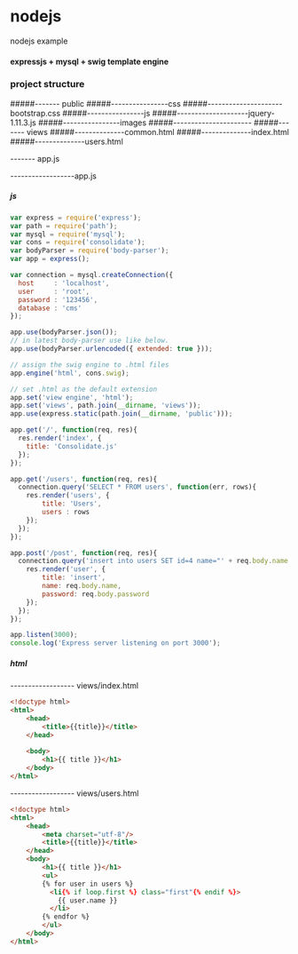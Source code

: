 # nodejs
nodejs example

#### expressjs + mysql + swig template engine

### project structure

#####------- public
#####----------------css
#####---------------------bootstrap.css
#####----------------js
#####--------------------jquery-1.11.3.js
#####----------------images
#####----------------------
#####------- views
#####--------------common.html
#####--------------index.html
#####--------------users.html
	
------- app.js


------------------app.js
##### js
``` javascript
var express = require('express');
var path = require('path');
var mysql = require('mysql');
var cons = require('consolidate');
var bodyParser = require('body-parser');
var app = express();

var connection = mysql.createConnection({
  host     : 'localhost',
  user     : 'root',
  password : '123456',
  database : 'cms'
});

app.use(bodyParser.json());
// in latest body-parser use like below.
app.use(bodyParser.urlencoded({ extended: true }));

// assign the swig engine to .html files
app.engine('html', cons.swig);

// set .html as the default extension
app.set('view engine', 'html');
app.set('views', path.join(__dirname, 'views'));
app.use(express.static(path.join(__dirname, 'public')));

app.get('/', function(req, res){
  res.render('index', {
    title: 'Consolidate.js'
  });
});

app.get('/users', function(req, res){
  connection.query('SELECT * FROM users', function(err, rows){
    res.render('users', {
		title: 'Users',
		users : rows
	});
  });
});

app.post('/post', function(req, res){
  connection.query('insert into users SET id=4 name="' + req.body.name + '" password="' + req.body.password + '"', function(err, rows){
    res.render('user', {
		title: 'insert',
		name: req.body.name,
		password: req.body.password
	});
  });
});

app.listen(3000);
console.log('Express server listening on port 3000');
```
##### html
------------------ views/index.html
``` html
<!doctype html>
<html>
	<head>
		<title>{{title}}</title>
	</head>
	
	<body>
		<h1>{{ title }}</h1>
	</body>
</html>
```
------------------ views/users.html
``` html
<!doctype html>
<html>
	<head>
		<meta charset="utf-8"/>
		<title>{{title}}</title>
	</head>
	<body>
		<h1>{{ title }}</h1>
		<ul>
		{% for user in users %}
		  <li{% if loop.first %} class="first"{% endif %}>
			{{ user.name }}
		  </li>
		{% endfor %}
		</ul>
	</body>
</html>
```

